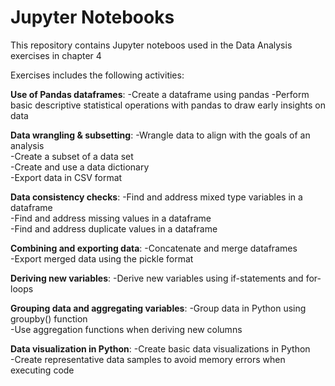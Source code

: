 # Jupyter Notebooks

This repository contains Jupyter noteboos used in the Data Analysis exercises in chapter 4


Exercises includes the following activities:

**Use of Pandas dataframes**:
-Create a dataframe using pandas
-Perform basic descriptive statistical operations with pandas to draw early insights on data

**Data wrangling & subsetting**:
-Wrangle data to align with the goals of an analysis  
-Create a subset of a data set  
-Create and use a data dictionary  
-Export data in CSV format  

**Data consistency checks**:
-Find and address mixed type variables in a dataframe  
-Find and address missing values in a dataframe  
-Find and address duplicate values in a dataframe  

**Combining and exporting data**:
-Concatenate and merge dataframes  
-Export merged data using the pickle format  

**Deriving new variables**:
-Derive new variables using if-statements and for-loops  

**Grouping data and aggregating variables**:
-Group data in Python using groupby() function  
-Use aggregation functions when deriving new columns  

**Data visualization in Python**:
-Create basic data visualizations in Python  
-Create representative data samples to avoid memory errors when executing code  
